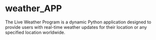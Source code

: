 # weather_APP
The Live Weather Program is a dynamic Python application designed to provide users with real-time weather updates for their location or any specified location worldwide. 
